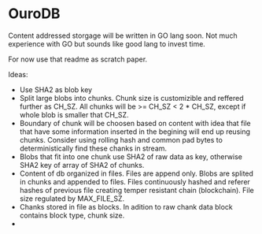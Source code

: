 # OuroDB

Content addressed storgage will be written in GO lang soon. Not much experience with GO but sounds like good lang to invest time.

For now use that readme as scratch paper.

Ideas:

  * Use SHA2 as blob key
  * Split large blobs into chunks. Chunk size is customizible and reffered further as CH_SZ. All chunks will be >= CH_SZ  < 2 * CH_SZ, except if whole blob is smaller that CH_SZ.
  * Boundary of chunk will be choosen based on content with idea that file that have some information inserted in the begining will end up  reusing chunks. Consider using rolling hash and common pad bytes to deterministically find these chanks in stream.
  * Blobs that fit into one chunk use SHA2 of raw data as key, otherwise SHA2 key of array of SHA2 of chunks.
  * Content of db organized in files. Files are append only. Blobs are splited in chunks and appended to files. Files continuously hashed and referer hashes of previous file creating temper resistant chain (blockchain). File size regulated by MAX_FILE_SZ.
  * Chanks stored in file as blocks. In adition to raw chank data block contains block type, chunk size.
  * 

